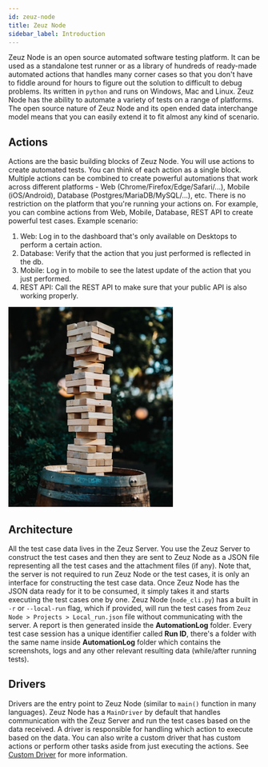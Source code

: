 ```yaml
---
id: zeuz-node
title: Zeuz Node
sidebar_label: Introduction
---
```


Zeuz Node is an open source automated software testing platform. It can be used
as a standalone test runner or as a library of hundreds of ready-made automated
actions that handles many corner cases so that you don't have to fiddle around
for hours to figure out the solution to difficult to debug problems. Its written
in `python` and runs on Windows, Mac and Linux. Zeuz Node has the ability to
automate a variety of tests on a range of platforms. The open source nature of
Zeuz Node and its open ended data interchange model means that you can easily
extend it to fit almost any kind of scenario.

## Actions

Actions are the basic building blocks of Zeuz Node. You will use actions to
create automated tests. You can think of each action as a single block. Multiple
actions can be combined to create powerful automations that work across
different platforms - Web (Chrome/Firefox/Edge/Safari/...), Mobile
(iOS/Android), Database (Postgres/MariaDB/MySQL/...), etc. There is no
restriction on the platform that you're running your actions on. For example,
you can combine actions from Web, Mobile, Database, REST API to create powerful
test cases. Example scenario:

1. Web: Log in to the dashboard that's only available on Desktops to perform a
   certain action.
2. Database: Verify that the action that you just performed is reflected in the
   db.
3. Mobile: Log in to mobile to see the latest update of the action that you just
   performed.
4. REST API: Call the REST API to make sure that your public API is also working
   properly.

<img src="/img/zeuz-node/building-blocks.jpg" height="400px" />

## Architecture

All the test case data lives in the Zeuz Server. You use the Zeuz Server to
construct the test cases and then they are sent to Zeuz Node as a JSON file
representing all the test cases and the attachment files (if any). Note that,
the server is not required to run Zeuz Node or the test cases, it is only an
interface for constructing the test case data. Once Zeuz Node has the JSON data
ready for it to be consumed, it simply takes it and starts executing the test
cases one by one. Zeuz Node (`node_cli.py`) has a built in `-r` or `--local-run`
flag, which if provided, will run the test cases from `Zeuz Node > Projects >
Local_run.json` file without communicating with the server. A report is then
generated inside the **AutomationLog** folder. Every test case session has a
unique identifier called **Run ID**, there's a folder with the same name inside
**AutomationLog** folder which contains the screenshots, logs and any other
relevant resulting data (while/after running tests).

## Drivers

Drivers are the entry point to Zeuz Node (similar to `main()` function in many
languages). Zeuz Node has a `MainDriver` by default that handles communication
with the Zeuz Server and run the test cases based on the data received. A driver
is responsible for handling which action to execute based on the data. You can
also write a custom driver that has custom actions or perform other tasks aside
from just executing the actions. See [Custom Driver](custom-driver) for more
information.
